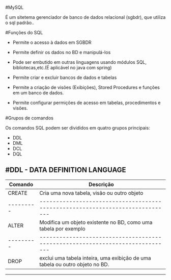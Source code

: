 #MySQL 

É um sitetema gerenciador de banco de dados relacional (sgbdr), que utiliza o sql padrão..

#Funções do SQL

- Permite o acesso à dados em SGBDR

- Permite definir os dados no BD e manipulá-los

- Pode ser embutido em outras linguagens usando módulos SQL, bibliotecas,etc.(É aplicável no java com spring)

- Permite criar e excluir bancos de dados e tabelas

- Permite a criação de visões (Exibições), Stored Procedures e funções em um banco de dados.

- Permite configurar permições de acesso em tabelas, procedimentos e visões.

#Grupos de comandos

Os comandos SQL podem ser divididos em quatro grupos principais:

- DDL
- DML
- DCL
- DQL

#DDL - DATA DEFINITION LANGUAGE
-----------------------------------------------------------------------------------------
| Comando | Descrição									                                                  |
|---------|-----------------------------------------------------------------------------|
| CREATE  | Cria uma nova tabela, visão ou outro objeto					                        |
|---------|-----------------------------------------------------------------------------|
| ALTER   | Modifica um objeto existente no BD, como uma tabela por exemplo	 	          |     
|---------|-----------------------------------------------------------------------------|
| DROP    | exclui uma tabela inteira, uma exibição de uma tabela ou outro objeto no BD.|
-----------------------------------------------------------------------------------------

